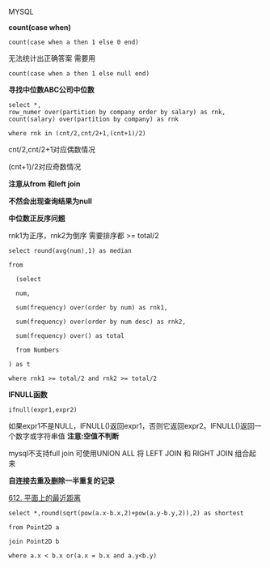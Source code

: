MYSQL

**count(case when)**

```mysql
count(case when a then 1 else 0 end)
```

 无法统计出正确答案 需要用

```mysql
count(case when a then 1 else null end)
```



**寻找中位数ABC公司中位数**

```mysql
select *,
row_numer over(partition by company order by salary) as rnk,
count(salary) over(partition by company) as rnk

where rnk in (cnt/2,cnt/2+1,(cnt+1)/2)
```

cnt/2,cnt/2+1对应偶数情况

(cnt+1)/2对应奇数情况



**注意从from 和left join** 

**不然会出现查询结果为null**



**中位数正反序问题**

rnk1为正序，rnk2为倒序 需要排序都 >= total/2

```mysql
select round(avg(num),1) as median

from

  (select 

  num,

  sum(frequency) over(order by num) as rnk1,

  sum(frequency) over(order by num desc) as rnk2,

  sum(frequency) over() as total

  from Numbers

) as t

where rnk1 >= total/2 and rnk2 >= total/2
```



 **IFNULL函数**

```mysql
ifnull(expr1,expr2)
```

如果expr1不是NULL，IFNULL()返回expr1，否则它返回expr2。IFNULL()返回一个数字或字符串值
**注意:空值不判断**



mysql不支持full join 可使用UNION ALL 将 LEFT JOIN 和 RIGHT JOIN 组合起来



**自连接去重及删除一半重复的记录**

 [612. 平面上的最近距离](https://leetcode.cn/problems/shortest-distance-in-a-plane/)

```mysql
select *,round(sqrt(pow(a.x-b.x,2)+pow(a.y-b.y,2)),2) as shortest

from Point2D a

join Point2D b 

where a.x < b.x or(a.x = b.x and a.y<b.y) 
```


